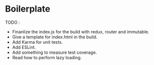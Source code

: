 # Boilerplate

TODO :
* Finanlize the index.js for the build with redux, router and immutable.
* Give a template for index.html in the build.
* Add Karma for unit tests.
* Add ESLint.
* Add something to measure test coverage.
* Read how to perform lazy loading.
